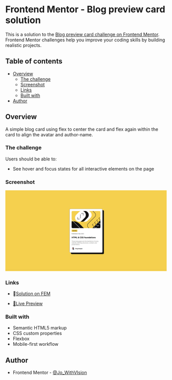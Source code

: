 # Frontend Mentor - Blog preview card solution

This is a solution to the [Blog preview card challenge on Frontend Mentor](https://www.frontendmentor.io/challenges/blog-preview-card-ckPaj01IcS). Frontend Mentor challenges help you improve your coding skills by building realistic projects. 

## Table of contents

- [Overview](#overview)
  - [The challenge](#the-challenge)
  - [Screenshot](#screenshot)
  - [Links](#links)
  - [Built with](#built-with)
- [Author](#author)


## Overview

A simple blog card using flex to center the card and flex again within the card to align the avatar and author-name.

### The challenge

Users should be able to:

- See hover and focus states for all interactive elements on the page

### Screenshot

![](./assets/images/project-screenshot.jpeg)


### Links

- 🎉[Solution on FEM](https://your-solution-url.com)

- [🎉Live Preview](https://jo-with-vision.github.io/FEM-blog-preview-card/)


### Built with

- Semantic HTML5 markup
- CSS custom properties
- Flexbox
- Mobile-first workflow


## Author

- Frontend Mentor - [@Jo_WithVIsion](https://www.frontendmentor.io/profile/Jo-with-vision)



